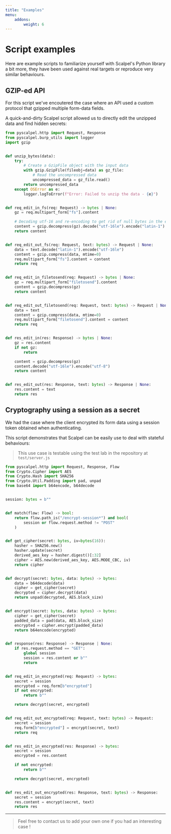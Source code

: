 ```yaml
---
title: "Examples"
menu:
    addons:
        weight: 6
---
```



# Script examples

Here are example scripts to familiarize yourself with Scalpel's Python library a bit more, they have been used against real targets or reproduce very similar behaviours.

## GZIP-ed API
For this script we've encoutered the case where an API used a custom protocol that gzipped multiple form-data fields.

A quick-and-dirty Scalpel script allowed us to directly edit the unzipped data and find hidden secrets:
```python
from pyscalpel.http import Request, Response
from pyscalpel.burp_utils import logger
import gzip


def unzip_bytes(data):
    try:
        # Create a GzipFile object with the input data
        with gzip.GzipFile(fileobj=data) as gz_file:
            # Read the uncompressed data
            uncompressed_data = gz_file.read()
        return uncompressed_data
    except OSError as e:
        logger.logToError(f"Error: Failed to unzip the data - {e}")


def req_edit_in_fs(req: Request) -> bytes | None:
    gz = req.multipart_form["fs"].content

    # Decoding utf-16 and re-encoding to get rid of null bytes in the editor
    content = gzip.decompress(gz).decode("utf-16le").encode("latin-1")
    return content


def req_edit_out_fs(req: Request, text: bytes) -> Request | None:
    data = text.decode("latin-1").encode("utf-16le")
    content = gzip.compress(data, mtime=0)
    req.multipart_form["fs"].content = content
    return req


def req_edit_in_filetosend(req: Request) -> bytes | None:
    gz = req.multipart_form["filetosend"].content
    content = gzip.decompress(gz)
    return content


def req_edit_out_filetosend(req: Request, text: bytes) -> Request | None:
    data = text
    content = gzip.compress(data, mtime=0)
    req.multipart_form["filetosend"].content = content
    return req


def res_edit_in(res: Response) -> bytes | None:
    gz = res.content
    if not gz:
        return

    content = gzip.decompress(gz)
    content.decode("utf-16le").encode("utf-8")
    return content


def res_edit_out(res: Response, text: bytes) -> Response | None:
    res.content = text
    return res
``` 

## Cryptography using a session as a secret
We had the case where the client encrypted its form data using a session token obtained when authenticating.

This script demonstrates that Scalpel can be easily use to deal with stateful behaviours:
> This use case is testable using the test lab in the repository at `test/server.js`
```python
from pyscalpel.http import Request, Response, Flow
from Crypto.Cipher import AES
from Crypto.Hash import SHA256
from Crypto.Util.Padding import pad, unpad
from base64 import b64encode, b64decode


session: bytes = b""


def match(flow: Flow) -> bool:
    return flow.path_is("/encrypt-session*") and bool(
        session or flow.request.method != "POST"
    )


def get_cipher(secret: bytes, iv=bytes(16)):
    hasher = SHA256.new()
    hasher.update(secret)
    derived_aes_key = hasher.digest()[:32]
    cipher = AES.new(derived_aes_key, AES.MODE_CBC, iv)
    return cipher


def decrypt(secret: bytes, data: bytes) -> bytes:
    data = b64decode(data)
    cipher = get_cipher(secret)
    decrypted = cipher.decrypt(data)
    return unpad(decrypted, AES.block_size)


def encrypt(secret: bytes, data: bytes) -> bytes:
    cipher = get_cipher(secret)
    padded_data = pad(data, AES.block_size)
    encrypted = cipher.encrypt(padded_data)
    return b64encode(encrypted)


def response(res: Response) -> Response | None:
    if res.request.method == "GET":
        global session
        session = res.content or b""
        return


def req_edit_in_encrypted(req: Request) -> bytes:
    secret = session
    encrypted = req.form[b"encrypted"]
    if not encrypted:
        return b""

    return decrypt(secret, encrypted)


def req_edit_out_encrypted(req: Request, text: bytes) -> Request:
    secret = session
    req.form[b"encrypted"] = encrypt(secret, text)
    return req


def res_edit_in_encrypted(res: Response) -> bytes:
    secret = session
    encrypted = res.content

    if not encrypted:
        return b""

    return decrypt(secret, encrypted)


def res_edit_out_encrypted(res: Response, text: bytes) -> Response:
    secret = session
    res.content = encrypt(secret, text)
    return res
```

---
> Feel free to contact us to add your own one if you had an interesting case !